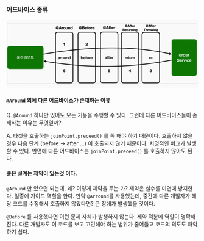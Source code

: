 ### 어드바이스 종류

![img.png](advice.png)


#### `@Around` 외에 다른 어드바이스가 존재하는 이유
Q. `@Around` 하나만 있어도 모든 기능을 수행할 수 있다.
그런데 다른 어드바이스들이 존재하는 이유는 무엇일까?

A. 타겟을 호출하는 `joinPoint.preceed()` 를 꼭 해야 하기 때문이다.
호출하지 않을 경우 다음 단계 (before -> after ...) 이 호출되지 않기 때문이다.
치명적인 버그가 발생할 수 있다.
반면에 다른 어드바이스는 `joinPoint.preceed()` 를 호출하지 않아도 된다.



#### **좋은 설계는 제약이 있는것 이다.**

`@Around` 만 있으면 되는데, 왜? 이렇게 제약을 두는 가?
제약은 실수를 미연에 방지한다. 일종에 가이드 역할을 한다.
만약 `@Arround`를 사용했는데, 중간에 다른 개발자가 해당 코드를 수정해서 
호출하지 않았다면? 큰 장애가 발생했을 것이다.

`@Before` 를 사용했다면 이런 문제 자체가 발생하지 않는다.
제약 덕분에 역할이 명확해진다.
다른 개발자도 이 코드를 보고 고민해야 하는 범위가 줄어들고 코드의 의도도 파악하기 쉽다.
